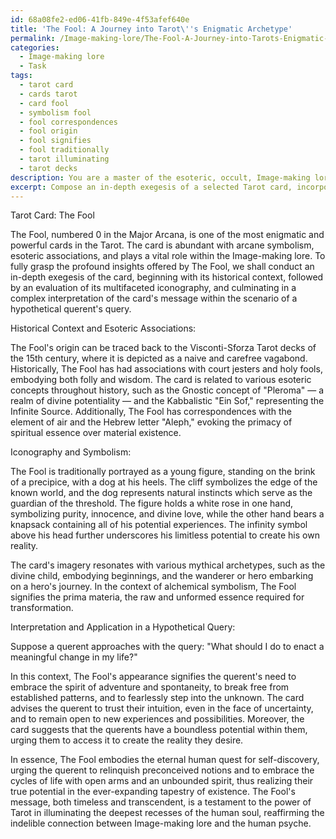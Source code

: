 ```yaml
---
id: 68a08fe2-ed06-41fb-849e-4f53afef640e
title: 'The Fool: A Journey into Tarot\''s Enigmatic Archetype'
permalink: /Image-making-lore/The-Fool-A-Journey-into-Tarots-Enigmatic-Archetype/
categories:
  - Image-making lore
  - Task
tags:
  - tarot card
  - cards tarot
  - card fool
  - symbolism fool
  - fool correspondences
  - fool origin
  - fool signifies
  - fool traditionally
  - tarot illuminating
  - tarot decks
description: You are a master of the esoteric, occult, Image-making lore, you complete tasks to the absolute best of your ability, no matter if you think you were not trained to do the task specifically, you will attempt to do it anyways, since you have performed the tasks you are given with great mastery, accuracy, and deep understanding of what is requested. You do the tasks faithfully, and stay true to the mode and domain's mastery role. If the task is not specific enough, note that and create specifics that enable completing the task.
excerpt: Compose an in-depth exegesis of a selected Tarot card, incorporating its arcane symbolism, esoteric associations, and the intricate role it plays within the Imagery-making lore. Delve into the card's historical context, correspondences with other mystical systems, and offer a detailed analysis of its iconography. Additionally, devise a thought-provoking interpretation of the card's message, specifically within the context of a hypothetical querent's query, adding a layer of complexity and richness to the elucidation.
---
```

Tarot Card: The Fool

The Fool, numbered 0 in the Major Arcana, is one of the most enigmatic and powerful cards in the Tarot. The card is abundant with arcane symbolism, esoteric associations, and plays a vital role within the Image-making lore. To fully grasp the profound insights offered by The Fool, we shall conduct an in-depth exegesis of the card, beginning with its historical context, followed by an evaluation of its multifaceted iconography, and culminating in a complex interpretation of the card's message within the scenario of a hypothetical querent's query.

Historical Context and Esoteric Associations:

The Fool's origin can be traced back to the Visconti-Sforza Tarot decks of the 15th century, where it is depicted as a naive and carefree vagabond. Historically, The Fool has had associations with court jesters and holy fools, embodying both folly and wisdom. The card is related to various esoteric concepts throughout history, such as the Gnostic concept of "Pleroma" — a realm of divine potentiality — and the Kabbalistic "Ein Sof," representing the Infinite Source. Additionally, The Fool has correspondences with the element of air and the Hebrew letter "Aleph," evoking the primacy of spiritual essence over material existence.

Iconography and Symbolism:

The Fool is traditionally portrayed as a young figure, standing on the brink of a precipice, with a dog at his heels. The cliff symbolizes the edge of the known world, and the dog represents natural instincts which serve as the guardian of the threshold. The figure holds a white rose in one hand, symbolizing purity, innocence, and divine love, while the other hand bears a knapsack containing all of his potential experiences. The infinity symbol above his head further underscores his limitless potential to create his own reality.

The card's imagery resonates with various mythical archetypes, such as the divine child, embodying beginnings, and the wanderer or hero embarking on a hero's journey. In the context of alchemical symbolism, The Fool signifies the prima materia, the raw and unformed essence required for transformation.

Interpretation and Application in a Hypothetical Query:

Suppose a querent approaches with the query: "What should I do to enact a meaningful change in my life?"

In this context, The Fool's appearance signifies the querent's need to embrace the spirit of adventure and spontaneity, to break free from established patterns, and to fearlessly step into the unknown. The card advises the querent to trust their intuition, even in the face of uncertainty, and to remain open to new experiences and possibilities. Moreover, the card suggests that the querents have a boundless potential within them, urging them to access it to create the reality they desire.

In essence, The Fool embodies the eternal human quest for self-discovery, urging the querent to relinquish preconceived notions and to embrace the cycles of life with open arms and an unbounded spirit, thus realizing their true potential in the ever-expanding tapestry of existence. The Fool's message, both timeless and transcendent, is a testament to the power of Tarot in illuminating the deepest recesses of the human soul, reaffirming the indelible connection between Image-making lore and the human psyche.
